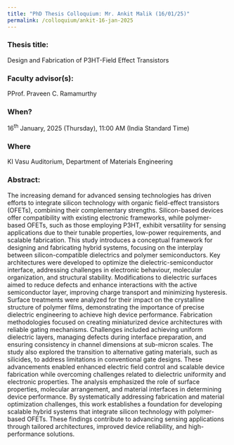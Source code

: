 ```yaml
---
title: "PhD Thesis Colloquium: Mr. Ankit Malik (16/01/25)"
permalink: /colloquium/ankit-16-jan-2025
---
```

### Thesis title:
Design and Fabrication of P3HT-Field Effect Transistors

### Faculty advisor(s):
PProf. Praveen C. Ramamurthy

### When?
16<sup>th</sup> January, 2025 (Thursday), 11:00 AM (India Standard Time)

### Where
KI Vasu Auditorium, Department of Materials Engineering

### Abstract:
The increasing demand for advanced sensing technologies has driven efforts to integrate silicon technology with organic field-effect transistors (OFETs), combining their complementary strengths. Silicon-based devices offer compatibility with existing electronic frameworks, while polymer-based OFETs, such as those employing P3HT, exhibit versatility for sensing applications due to their tunable properties, low-power requirements, and scalable fabrication. This study introduces a conceptual framework for designing and fabricating hybrid systems, focusing on the interplay between silicon-compatible dielectrics and polymer semiconductors.
Key architectures were developed to optimize the dielectric-semiconductor interface, addressing challenges in electronic behaviour, molecular organization, and structural stability. Modifications to dielectric surfaces aimed to reduce defects and enhance interactions with the active semiconductor layer, improving charge transport and minimizing hysteresis. Surface treatments were analyzed for their impact on the crystalline structure of polymer films, demonstrating the importance of precise dielectric engineering to achieve high device performance.
Fabrication methodologies focused on creating miniaturized device architectures with reliable gating mechanisms. Challenges included achieving uniform dielectric layers, managing defects during interface preparation, and ensuring consistency in channel dimensions at sub-micron scales. The study also explored the transition to alternative gating materials, such as silicides, to address limitations in conventional gate designs. These advancements enabled enhanced electric field control and scalable device fabrication while overcoming challenges related to dielectric uniformity and electronic properties.
The analysis emphasized the role of surface properties, molecular arrangement, and material interfaces in determining device performance. By systematically addressing fabrication and material optimization challenges, this work establishes a foundation for developing scalable hybrid systems that integrate silicon technology with polymer-based OFETs. These findings contribute to advancing sensing applications through tailored architectures, improved device reliability, and high-performance solutions.